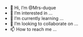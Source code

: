 - 👋 Hi, I’m @Mrs-duque
- 👀 I’m interested in ...
- 🌱 I’m currently learning ...
- 💞️ I’m looking to collaborate on ...
- 📫 How to reach me ...

<!---
Mrs-duque/Mrs-duque is a ✨ special ✨ repository because its `README.md` (this file) appears on your GitHub profile.
You can click the Preview link to take a look at your changes.
--->
